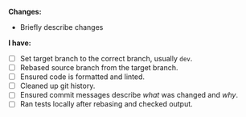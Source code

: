 **Changes:**
* Briefly describe changes

**I have:**
<!-- fill in with [x] -->
- [ ] Set target branch to the correct branch, usually `dev`.
- [ ] Rebased source branch from the target branch.
- [ ] Ensured code is formatted and linted.
- [ ] Cleaned up git history.
- [ ] Ensured commit messages describe *what* was changed and *why*.
- [ ] Ran tests locally after rebasing and checked output.
